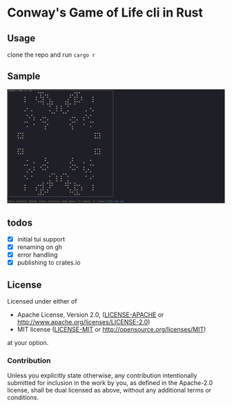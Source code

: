 # Conway's Game of Life cli in Rust

## Usage

clone the repo and run `cargo r`

## Sample

![Sample][1]

## todos

-   [x] initial tui support
-   [x] renaming on gh
-   [x] error handling
-   [x] publishing to crates.io

## License

Licensed under either of

-   Apache License, Version 2.0, ([LICENSE-APACHE](LICENSE-APACHE) or http://www.apache.org/licenses/LICENSE-2.0)
-   MIT license ([LICENSE-MIT](LICENSE-MIT) or http://opensource.org/licenses/MIT)

at your option.

### Contribution

Unless you explicitly state otherwise, any contribution intentionally
submitted for inclusion in the work by you, as defined in the Apache-2.0
license, shall be dual licensed as above, without any additional terms or
conditions.

[1]: assets/0.2.0_stripes.png "Image of using cgol-cli-rs in Alacritty on Arch Linux"
